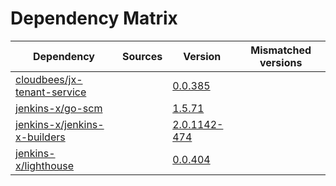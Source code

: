 # Dependency Matrix

Dependency | Sources | Version | Mismatched versions
---------- | ------- | ------- | -------------------
[cloudbees/jx-tenant-service](https://github.com/cloudbees/jx-tenant-service) |  | [0.0.385](https://github.com/cloudbees/jx-tenant-service/releases/tag/v0.0.385) | 
[jenkins-x/go-scm](https://github.com/jenkins-x/go-scm) |  | [1.5.71]() | 
[jenkins-x/jenkins-x-builders](https://github.com/jenkins-x/jenkins-x-builders) |  | [2.0.1142-474]() | 
[jenkins-x/lighthouse](https://github.com/jenkins-x/lighthouse) |  | [0.0.404]() | 
